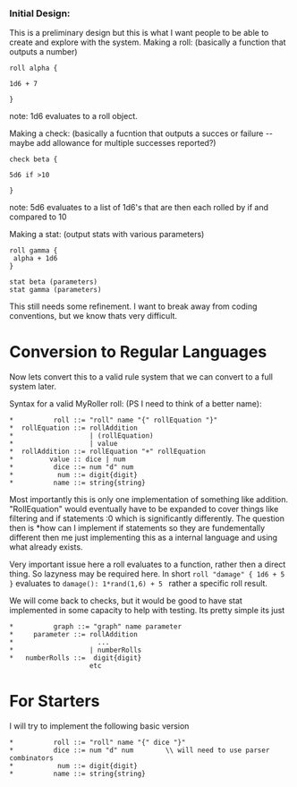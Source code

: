 
### Initial Design: 

This is a preliminary design but this is what I want people to be able to create and explore with the system. 
Making a roll: (basically a function that outputs a number) 
```
roll alpha {

1d6 + 7

}
```
note: 1d6 evaluates to a roll object. 

Making a check: (basically a fucntion that outputs a succes or failure -- maybe add allowance for multiple successes reported?) 
```
check beta {

5d6 if >10 

}
```
note: 5d6 evaluates to a list of 1d6's that are then each rolled by if and compared to 10 

Making a stat: (output stats with various parameters) 
```
roll gamma {
 alpha + 1d6
}

stat beta (parameters)
stat gamma (parameters)
```
This still needs some refinement. I want to break away from coding conventions, but we know thats very difficult. 

# Conversion to Regular Languages 

Now lets convert this to a valid rule system that we can convert to a full system later. 

Syntax for a valid MyRoller roll: (PS I need to think of a better name): 
```
*          roll ::= "roll" name "{" rollEquation "}"
*  rollEquation ::= rollAddition
*                   | (rollEquation)
*                   | value
*  rollAddition ::= rollEquation "+" rollEquation 
*         value :: dice | num 
*          dice ::= num "d" num
*           num ::= digit{digit}
*          name ::= string{string}
```
Most importantly this is only one implementation of something like addition. "RollEquation" would eventually have to be expanded to cover things like filtering and if statements :0 which is significantly differently. The question then is *how can I implement if statements so they are fundementally different then me just implementing this as a internal language and using what already exists. 

Very important issue here a roll evaluates to a function, rather then a direct thing. So lazyness may be required here. 
In short  `roll "damage" { 1d6 + 5 }` evaluates to  `damage(): 1*rand(1,6) + 5 ` rather a specific roll result. 

We will come back to checks, but it would be good to have stat implemented in some capacity to help with testing. Its pretty simple its just 
```
*          graph ::= "graph" name parameter
*     parameter ::= rollAddition
*                     ...
*                   | numberRolls
*   numberRolls ::=  digit{digit}
                    etc
```

# For Starters 
I will try to implement the following basic version 

```
*          roll ::= "roll" name "{" dice "}"
*          dice ::= num "d" num        \\ will need to use parser combinators
*           num ::= digit{digit}
*          name ::= string{string}
```